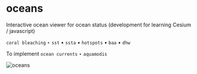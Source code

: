 # oceans

Interactive ocean viewer for ocean status (development for learning Cesium / javascript) 

`coral bleaching` ‣ `sst` • `ssta` • `hotspots` • `baa` • `dhw`

To implement
`ocean currents`  ‣ `aquamodis`

![oceans](https://github.com/user-attachments/assets/82ea9ff6-922b-4fc4-b318-4560cc0b840a)


